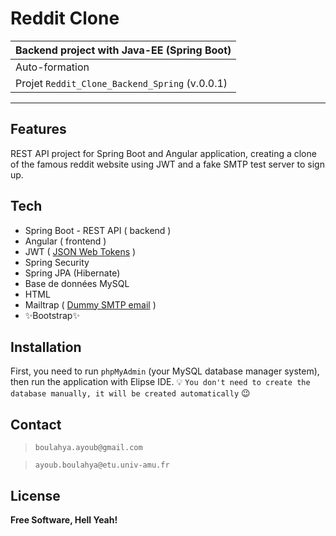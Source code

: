 # Reddit Clone
 
| Backend project with Java-EE (Spring Boot) |
| ------ |
| Auto-formation |
| Projet `Reddit_Clone_Backend_Spring` (v.0.0.1) |
***********************************************************************
## Features
REST API project for Spring Boot and Angular application, creating a clone of the famous reddit website using JWT and a fake SMTP test server to sign up.

## Tech
- Spring Boot - REST API ( backend )
- Angular ( frontend )
- JWT ( [JSON Web Tokens] )
- Spring Security
- Spring JPA (Hibernate)
- Base de données MySQL
- HTML
- Mailtrap ( [Dummy SMTP email] )
- ✨Bootstrap✨
 
## Installation
First, you need to run `phpMyAdmin` (your MySQL database manager system), then run the application with Elipse IDE.
💡 `You don't need to create the database manually, it will be created automatically` 😉

## Contact
> `boulahya.ayoub@gmail.com`

> `ayoub.boulahya@etu.univ-amu.fr`

## License
**Free Software, Hell Yeah!**

[Dummy SMTP email]: <https://mailtrap.io/>

[JSON Web Tokens]: <https://jwt.io/>